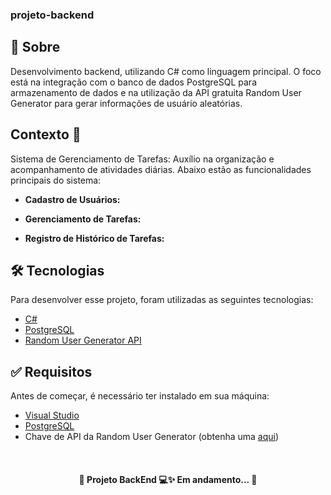 ### projeto-backend

## 🚀 Sobre
Desenvolvimento backend, utilizando C# como linguagem principal. O foco está na integração com o banco de dados PostgreSQL para armazenamento de dados e na utilização da API gratuita Random User Generator para gerar informações de usuário aleatórias.
## Contexto 📑

Sistema de Gerenciamento de Tarefas: Auxílio na organização e acompanhamento de atividades diárias. Abaixo estão as funcionalidades principais do sistema:

- **Cadastro de Usuários:**
  
- **Gerenciamento de Tarefas:**
  
- **Registro de Histórico de Tarefas:**


## 🛠 Tecnologias
Para desenvolver esse projeto, foram utilizadas as seguintes tecnologias:

- [C#](https://docs.microsoft.com/en-us/dotnet/csharp/)
- [PostgreSQL](https://www.postgresql.org/)
- [Random User Generator API](https://randomuser.me/)



## ✅ Requisitos

Antes de começar, é necessário ter instalado em sua máquina:

- [Visual Studio](https://visualstudio.microsoft.com/pt-br/)
- [PostgreSQL](https://www.postgresql.org/download/)
- Chave de API da Random User Generator (obtenha uma [aqui](https://randomuser.me/))

<br>
<h4 align="center">
    🚧 Projeto BackEnd 💻✨ Em andamento... 🚧
<h4>
